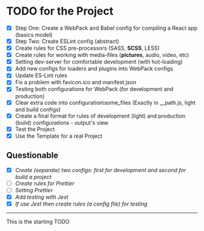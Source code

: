 # TODO for the Project

- [x] Step One: Create a WebPack and Babel config for compiling a React app (basics model)
- [x] Step Two: Create ESLint config (abstract)
- [x] Create rules for CSS pre-processors (SASS, **SCSS**, LESS)
- [x] Create rules for working with media-files (**pictures**, audio, video, etc)
- [x] Setting dev-server for comfortable development (with hot-loading)
- [x] Add new configs for loaders and plugins into WebPack configs
- [x] Update ES-Lint rules
- [x] Fix a problem with favicon.ico and manifest.json
- [x] Testing both configurations for WebPack (for development and production)
- [x] Clear extra code into configuration\some_files (Exactly in __path.js, light and build configs)
- [x] Create a final format for rules of development (light) and production (build) configurations - output's view
- [x] Test the Project
- [x] Use the Template for a real Project

## Questionable
- [x] _Create (separate) two configs: first for development and second for build a project_
- [ ] _Create rules for Prettier_
- [ ] _Setting Prettier_
- [x] _Add testing with Jest_
- [x] _If use Jest then create rules (a config file) for testing_

---

This is the starting TODO
